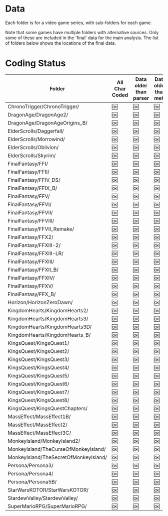 # Data 

 Each folder is for a video game series, with sub-folders for each game. 

Note that some games have multiple folders with alternative sources. Only some of these are included in the 'final' data for the main analysis. The list of folders below shows the locations of the final data. 

 # Coding Status

| Folder |  All Char Coded | Data older than parser | Data older than meta | Stats older than data | Main char | Source Feat. |
| --- | --- | --- | --- | --- | --- | --- |
| ChronoTrigger/ChronoTrigger/ |  :ok: | :ok: | :ok: | :ok: | :ok: | :ok: |
| DragonAge/DragonAge2/ |  :ok: | :ok: | :ok: | :ok: | :ok: | :ok: |
| DragonAge/DragonAgeOrigins_B/ |  :ok: | :ok: | :ok: | :ok: | :ok: | :ok: |
| ElderScrolls/Daggerfall/ |  :ok: | :ok: | :ok: | :ok: | :ok: | :ok: |
| ElderScrolls/Morrowind/ |  :ok: | :ok: | :ok: | :x: | :ok: | :ok: |
| ElderScrolls/Oblivion/ |  :ok: | :ok: | :ok: | :ok: | :x: | :ok: |
| ElderScrolls/Skyrim/ |  :ok: | :ok: | :ok: | :ok: | :ok: | :ok: |
| FinalFantasy/FFI/ |  :ok: | :ok: | :ok: | :ok: | :x: | :ok: |
| FinalFantasy/FFII/ |  :ok: | :ok: | :ok: | :ok: | :ok: | :ok: |
| FinalFantasy/FFIV_DS/ |  :ok: | :ok: | :ok: | :ok: | :ok: | :ok: |
| FinalFantasy/FFIX_B/ |  :ok: | :ok: | :ok: | :ok: | :ok: | :ok: |
| FinalFantasy/FFV/ |  :ok: | :ok: | :ok: | :ok: | :ok: | :ok: |
| FinalFantasy/FFVI/ |  :ok: | :ok: | :ok: | :ok: | :ok: | :ok: |
| FinalFantasy/FFVII/ |  :ok: | :ok: | :ok: | :ok: | :ok: | :ok: |
| FinalFantasy/FFVIII/ |  :ok: | :ok: | :ok: | :ok: | :ok: | :ok: |
| FinalFantasy/FFVII_Remake/ |  :ok: | :ok: | :ok: | :ok: | :ok: | :ok: |
| FinalFantasy/FFX2/ |  :ok: | :ok: | :ok: | :ok: | :ok: | :ok: |
| FinalFantasy/FFXIII-2/ |  :ok: | :ok: | :ok: | :ok: | :ok: | :ok: |
| FinalFantasy/FFXIII-LR/ |  :ok: | :ok: | :ok: | :ok: | :ok: | :ok: |
| FinalFantasy/FFXIII/ |  :ok: | :ok: | :ok: | :ok: | :ok: | :ok: |
| FinalFantasy/FFXII_B/ |  :ok: | :ok: | :ok: | :ok: | :ok: | :ok: |
| FinalFantasy/FFXIV/ |  :ok: | :ok: | :ok: | :ok: | :ok: | :ok: |
| FinalFantasy/FFXV/ |  :ok: | :ok: | :ok: | :ok: | :ok: | :ok: |
| FinalFantasy/FFX_B/ |  :ok: | :ok: | :ok: | :ok: | :ok: | :ok: |
| Horizon/HorizonZeroDawn/ |  :ok: | :ok: | :ok: | :ok: | :ok: | :ok: |
| KingdomHearts/KingdomHearts2/ |  :ok: | :ok: | :ok: | :ok: | :ok: | :ok: |
| KingdomHearts/KingdomHearts3/ |  :ok: | :ok: | :ok: | :ok: | :ok: | :ok: |
| KingdomHearts/KingdomHearts3D/ |  :ok: | :ok: | :ok: | :ok: | :ok: | :ok: |
| KingdomHearts/KingdomHearts_B/ |  :ok: | :ok: | :ok: | :ok: | :ok: | :ok: |
| KingsQuest/KingsQuest1/ |  :ok: | :ok: | :ok: | :ok: | :ok: | :ok: |
| KingsQuest/KingsQuest2/ |  :ok: | :ok: | :ok: | :ok: | :ok: | :ok: |
| KingsQuest/KingsQuest3/ |  :ok: | :ok: | :ok: | :ok: | :ok: | :ok: |
| KingsQuest/KingsQuest4/ |  :ok: | :ok: | :ok: | :ok: | :ok: | :ok: |
| KingsQuest/KingsQuest5/ |  :ok: | :ok: | :ok: | :ok: | :ok: | :ok: |
| KingsQuest/KingsQuest6/ |  :ok: | :ok: | :ok: | :ok: | :ok: | :ok: |
| KingsQuest/KingsQuest7/ |  :ok: | :ok: | :ok: | :ok: | :ok: | :ok: |
| KingsQuest/KingsQuest8/ |  :ok: | :ok: | :ok: | :ok: | :ok: | :ok: |
| KingsQuest/KingsQuestChapters/ |  :ok: | :ok: | :ok: | :ok: | :ok: | :ok: |
| MassEffect/MassEffect1B/ |  :ok: | :ok: | :ok: | :ok: | :ok: | :ok: |
| MassEffect/MassEffect2/ |  :ok: | :ok: | :ok: | :ok: | :ok: | :ok: |
| MassEffect/MassEffect3C/ |  :ok: | :ok: | :ok: | :ok: | :ok: | :ok: |
| MonkeyIsland/MonkeyIsland2/ |  :ok: | :ok: | :ok: | :ok: | :ok: | :ok: |
| MonkeyIsland/TheCurseOfMonkeyIsland/ |  :ok: | :ok: | :ok: | :ok: | :ok: | :ok: |
| MonkeyIsland/TheSecretOfMonkeyIsland/ |  :ok: | :ok: | :ok: | :ok: | :ok: | :ok: |
| Persona/Persona3/ |  :ok: | :ok: | :ok: | :ok: | :ok: | :ok: |
| Persona/Persona4/ |  :ok: | :ok: | :ok: | :ok: | :ok: | :ok: |
| Persona/Persona5B/ |  :ok: | :ok: | :ok: | :ok: | :ok: | :ok: |
| StarWarsKOTOR/StarWarsKOTOR/ |  :ok: | :ok: | :ok: | :ok: | :ok: | :ok: |
| StardewValley/StardewValley/ |  :ok: | :ok: | :ok: | :ok: | :ok: | :ok: |
| SuperMarioRPG/SuperMarioRPG/ |  :ok: | :ok: | :ok: | :ok: | :ok: | :ok: |
